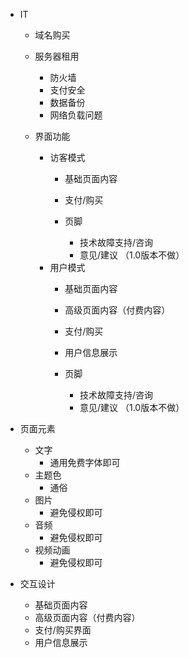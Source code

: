 - IT
	- 域名购买
	- 服务器租用
		- 防火墙
		- 支付安全
		- 数据备份
		- 网络负载问题
		
	- 界面功能
		- 访客模式
			- 基础页面内容
			- 支付/购买
			
			- 页脚
				- 技术故障支持/咨询
				- 意见/建议 （1.0版本不做）
		- 用户模式
			- 基础页面内容
			- 高级页面内容（付费内容）
			- 支付/购买
			- 用户信息展示
			
			- 页脚
				- 技术故障支持/咨询
				- 意见/建议 （1.0版本不做）
		

- 页面元素
	- 文字
		- 通用免费字体即可
	- 主题色
		- 通俗
	- 图片
		- 避免侵权即可
	- 音频
		- 避免侵权即可
	- 视频动画
		- 避免侵权即可
	
- 交互设计
	- 基础页面内容
	- 高级页面内容（付费内容）
	- 支付/购买界面
	- 用户信息展示
	
